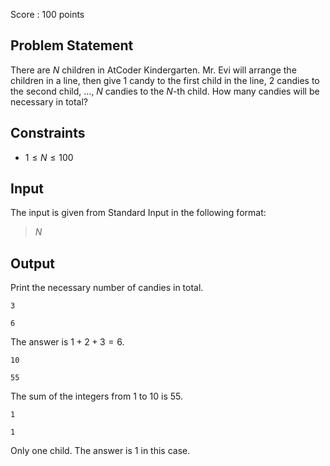 Score : $100$ points

## Problem Statement

There are $N$ children in AtCoder Kindergarten. Mr. Evi will arrange the children in a line, then give $1$ candy to the first child in the line, $2$ candies to the second child, ..., $N$ candies to the $N$-th child. How many candies will be necessary in total?

## Constraints

- $1 \leq N \leq 100$

## Input

The input is given from Standard Input in the following format:

> $N$

## Output

Print the necessary number of candies in total.

```input1
3
```

```output1
6
```

The answer is $1+2+3=6$.

```input2
10
```

```output2
55
```

The sum of the integers from $1$ to $10$ is $55$.

```input3
1
```

```output3
1
```

Only one child. The answer is $1$ in this case.